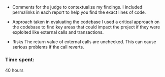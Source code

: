 - Comments for the judge to contextualize my findings.
I included permalinks in each report to help you find the exact lines of code.

- Approach taken in evaluating the codebase
I used a critical approach on the codebase to find key areas that could impact the project if they were exploited like external calls and transactions.

- Risks
The return value of external calls are unchecked. This can cause serious problems if the call reverts.



### Time spent:
40 hours